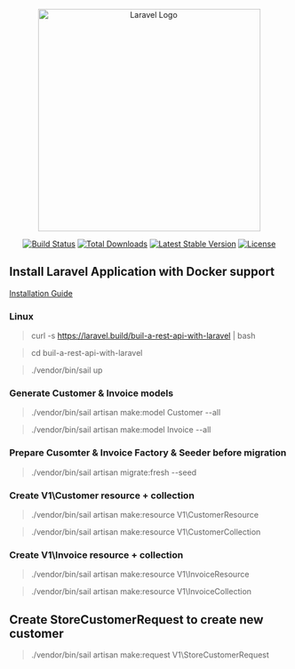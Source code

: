<p align="center"><a href="https://laravel.com" target="_blank"><img src="https://raw.githubusercontent.com/laravel/art/master/logo-lockup/5%20SVG/2%20CMYK/1%20Full%20Color/laravel-logolockup-cmyk-red.svg" width="400" alt="Laravel Logo"></a></p>

<p align="center">
<a href="https://travis-ci.org/laravel/framework"><img src="https://travis-ci.org/laravel/framework.svg" alt="Build Status"></a>
<a href="https://packagist.org/packages/laravel/framework"><img src="https://img.shields.io/packagist/dt/laravel/framework" alt="Total Downloads"></a>
<a href="https://packagist.org/packages/laravel/framework"><img src="https://img.shields.io/packagist/v/laravel/framework" alt="Latest Stable Version"></a>
<a href="https://packagist.org/packages/laravel/framework"><img src="https://img.shields.io/packagist/l/laravel/framework" alt="License"></a>
</p>

## Install Laravel Application with Docker support

[Installation Guide](https://laravel.com/docs/9.x)

### Linux

> curl -s https://laravel.build/buil-a-rest-api-with-laravel | bash

> cd buil-a-rest-api-with-laravel

> ./vendor/bin/sail up

### Generate Customer & Invoice models

> ./vendor/bin/sail artisan make:model Customer --all

> ./vendor/bin/sail artisan make:model Invoice --all


### Prepare Cusomter & Invoice Factory & Seeder before migration

> ./vendor/bin/sail artisan migrate:fresh --seed

### Create V1\Customer resource + collection

> ./vendor/bin/sail artisan make:resource V1\CustomerResource

> ./vendor/bin/sail artisan make:resource V1\CustomerCollection

### Create V1\Invoice resource + collection

> ./vendor/bin/sail artisan make:resource V1\InvoiceResource

> ./vendor/bin/sail artisan make:resource V1\InvoiceCollection

## Create StoreCustomerRequest to create new customer

> ./vendor/bin/sail artisan make:request V1\StoreCustomerRequest
